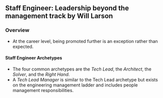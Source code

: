 ## Staff Engineer: Leadership beyond the management track by Will Larson 

### Overview

* At the career level, being promoted further is an exception rather than expected.

#### Staff Engineer Archetypes

* The four common archetypes are the _Tech Lead_, the _Architect_, the _Solver_, and the _Right Hand_.
* A _Tech Lead Manager_ is similar to the Tech Lead archetype but exists on the engineering management ladder and includes people management responsibilities.
